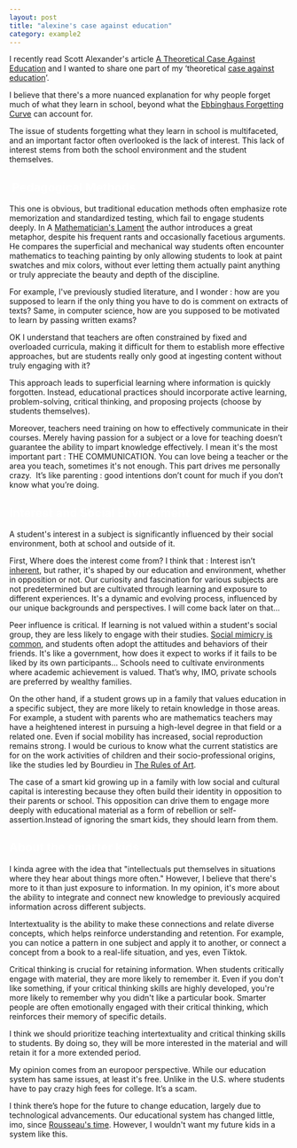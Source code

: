 ```yaml
---
layout: post
title: "alexine's case against education"
category: example2
---
```



I recently read Scott Alexander's article [A Theoretical Case Against Education](https://www.astralcodexten.com/p/a-theoretical-case-against-education) and I wanted to share one part of my ‘theoretical [case against education](https://eddierockerz.com/wp-content/uploads/2020/12/the-case-against-education-why-the-education-system-is-a-waste-of-time-and-money-pdfdrive-.pdf)’. 

I believe that there's a more nuanced explanation for why people forget much of what they learn in school, beyond what the [Ebbinghaus Forgetting Curve](https://en.wikipedia.org/wiki/Forgetting_curve) can account for.

The issue of students forgetting what they learn in school is multifaceted, and an important factor often overlooked is the lack of interest. This lack of interest stems from both the school environment and the student themselves.

##  <span style="color: white;">Pedagogical Methods </span>


This one is obvious, but traditional education methods often emphasize rote memorization and standardized testing, which fail to engage students deeply. In A [Mathematician's Lament](https://eva.fcien.udelar.edu.uy/pluginfile.php/129978/mod_resource/content/2/A%20Mathematicians%20Lament.pdf) the author introduces a great metaphor, despite his frequent rants and occasionally facetious arguments. He compares the superficial and mechanical way students often encounter mathematics to teaching painting by only allowing students to look at paint swatches and mix colors, without ever letting them actually paint anything or truly appreciate the beauty and depth of the discipline.

For example, I've previously studied literature, and I wonder : how are you supposed to learn if the only thing you have to do is comment on extracts of texts? Same, in computer science, how are you supposed to be motivated to learn by passing written exams?

OK I understand that teachers are often constrained by fixed and overloaded curricula, making it difficult for them to establish more effective approaches, but are students really only good at ingesting content without truly engaging with it?

This approach leads to superficial learning where information is quickly forgotten. Instead, educational practices should incorporate active learning, problem-solving, critical thinking, and proposing projects (choose by students themselves).

Moreover, teachers need training on how to effectively communicate in their courses. Merely having passion for a subject or a love for teaching doesn’t guarantee the ability to impart knowledge effectively. I mean it's the most important part : THE COMMUNICATION. You can love being a teacher or the area you teach, sometimes it's not enough. This part drives me personally crazy.  It’s like parenting : good intentions don’t count for much if you don’t know what you’re doing.



## <span style="color: white;">Interest and Social Environment </span>

A student's interest in a subject is significantly influenced by their social environment, both at school and outside of it. 

First, Where does the interest come from? I think that : Interest isn’t [inherent](https://fr.wikisource.org/wiki/L’Encyclopédie/1re_édition/GOUT), but rather, it's shaped by our education and environment, whether in opposition or not. Our curiosity and fascination for various subjects are not predetermined but are cultivated through learning and exposure to different experiences. It's a dynamic and evolving process, influenced by our unique backgrounds and perspectives. I will come back later on that…

Peer influence is critical. If learning is not valued within a student's social group, they are less likely to engage with their studies. [Social mimicry is common](https://www.youtube.com/watch?v=X6kWygqR0L8), and students often adopt the attitudes and behaviors of their friends. It's like a government, how does it expect to works if it fails to be liked by its own participants... Schools need to cultivate environments where academic achievement is valued. That’s why, IMO, private schools are preferred by wealthy families.

On the other hand, if a student grows up in a family that values education in a specific subject, they are more likely to retain knowledge in those areas. For example, a student with parents who are mathematics teachers may have a heightened interest in pursuing a high-level degree in that field or a related one. Even if social mobility has increased, social reproduction remains strong. I would be curious to know what the current statistics are for on the work activities of children and their socio-professional origins, like the studies led by Bourdieu in [The Rules of Art](https://www.sup.org/books/title/?id=2044).

The case of a smart kid growing up in a family with low social and cultural capital is interesting because they often build their identity in opposition to their parents or school. This opposition can drive them to engage more deeply with educational material as a form of rebellion or self-assertion.Instead of ignoring the smart kids, they should learn from them.


## <span style="color: white;"> About the smarter kids </span>

I kinda agree with the idea that "intellectuals put themselves in situations where they hear about things more often." However, I believe that there's more to it than just exposure to information. In my opinion, it's more about the ability to integrate and connect new knowledge to previously acquired information across different subjects. 

Intertextuality is the ability to make these connections and relate diverse concepts, which helps reinforce understanding and retention. For example, you can notice a pattern in one subject and apply it to another, or connect a concept from a book to a real-life situation, and yes, even Tiktok.

Critical thinking is crucial for retaining information. When students critically engage with material, they are more likely to remember it. Even if you don't like something, if your critical thinking skills are highly developed, you're more likely to remember why you didn't like a particular book. Smarter people are often emotionally engaged with their critical thinking, which reinforces their memory of specific details.

I think we should prioritize teaching intertextuality and critical thinking skills to students. By doing so, they will be more interested in the material and will retain it for a more extended period.

My opinion comes from an europoor perspective. While our education system has same issues, at least it's free. Unlike in the U.S. where students have to pay crazy high fees for college. It’s a scam.

I think there’s hope for the future to change education, largely due to technological advancements. Our educational system has changed little, imo, since [Rousseau's time](https://www.reddit.com/r/AskHistorians/comments/qxq6sw/is_it_true_rousseau_abandoned_his_5_children_what/). However, I wouldn't want my future kids in a system like this. 


